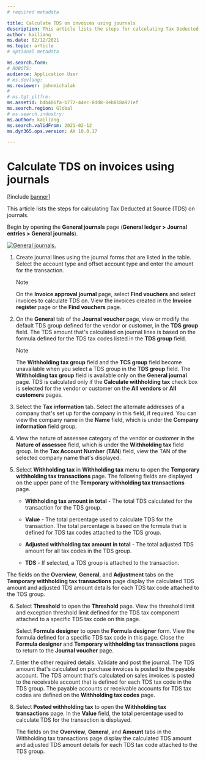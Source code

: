 ```yaml
---
# required metadata

title: Calculate TDS on invoices using journals
description: This article lists the steps for calculating Tax Deducted at Source (TDS) on journals.
author: kailiang
ms.date: 02/12/2021
ms.topic: article
# optional metadata

ms.search.form: 
# ROBOTS: 
audience: Application User
# ms.devlang: 
ms.reviewer: johnmichalak
# 
# ms.tgt_pltfrm: 
ms.assetid: b4b406fa-b772-44ec-8dd8-8eb818a921ef
ms.search.region: Global
# ms.search.industry: 
ms.author: kailiang
ms.search.validFrom: 2021-02-12
ms.dyn365.ops.version: AX 10.0.17

---
```


# Calculate TDS on invoices using journals

[!include [banner](../../includes/banner.md)]

This article lists the steps for calculating Tax Deducted at Source (TDS) on journals.

Begin by opening the **General journals** page (**General ledger > Journal entries > General journals**).

[![General journals.](../media/apac-ind-TDS-57.png)](/media/apac-ind-TDS-57.png)

1. Create journal lines using the journal forms that are listed in the table. Select the account type and offset account type and enter the amount for the transaction. 

   > [!NOTE]
   > On the **Invoice approval journal** page, select **Find vouchers** and select invoices to calculate TDS on. View the invoices created in the **Invoice register** page or the **Find vouchers** page.  

2. On the **General** tab of the **Journal voucher** page, view or modify the default TDS group defined for the vendor or customer, in the **TDS group** field. The TDS amount that's calculated on journal lines is based on the formula defined for the TDS tax codes listed in the **TDS group** field. 

   > [!NOTE]
   > The **Withholding tax group**  field and the **TCS group** field become unavailable when you select a TDS group in the **TDS group** field. The **Withholding tax group** field is available only on the **General journal** page. TDS is calculated only if the **Calculate withholding tax** check box is selected for the vendor or customer on the **All vendors** or **All customers** pages.   

3. Select the **Tax information** tab. Select the alternate addresses of a company that's set up for the company in this field, if required. You can view the company name in the **Name** field, which is under the **Company information** field group. 

4. View the nature of assessee category of the vendor or customer in the **Nature of assessee** field, which is under the **Withholding tax** field group. In the **Tax Account Number** (**TAN**) field, view the TAN of the selected company name that's displayed.  

5. Select **Withholding tax** in **Withholding tax** menu to open the **Temporary withholding tax transactions** page. The following fields are displayed on the upper pane of the **Temporary withholding tax transactions** page.

   - **Withholding tax amount in total** - The total TDS calculated for the transaction for the TDS group.

   - **Value** - The total percentage used to calculate TDS for the transaction. The total percentage is based on the formula that is defined for TDS tax codes attached to the TDS group.

   - **Adjusted withholding tax amount in total** - The total adjusted TDS amount for all tax codes in the TDS group.

   - **TDS** - If selected, a TDS group is attached to the transaction.

  The fields on the **Overview**, **General**, and **Adjustment** tabs on the **Temporary withholding tax transactions** page display the calculated TDS amount and adjusted TDS amount details for each TDS tax code attached to the TDS group.

6. Select **Threshold** to open the **Threshold** page. View the threshold limit and exception threshold limit defined for the TDS tax component attached to a specific TDS tax code on this page.

   Select **Formula designer** to open the **Formula designer** form. View the formula defined for a specific TDS tax code in this page. Close the **Formula designer** and **Temporary withholding tax transactions** pages to return to the **Journal voucher** page.

8. Enter the other required details. Validate and post the journal. The TDS amount that's calculated on purchase invoices is posted to the payable account. The TDS amount that's calculated on sales invoices is posted to the receivable account that is defined for each TDS tax code in the TDS group. The payable accounts or receivable accounts for TDS tax codes are defined on the **Withholding tax codes** page.

9. Select **Posted withholding tax** to open the **Withholding tax transactions** page. In the **Value** field, the total percentage used to calculate TDS for the transaction is displayed.

   The fields on the **Overview**, **General**, and **Amount** tabs in the Withholding tax transactions page display the calculated TDS amount and adjusted TDS amount details for each TDS tax code attached to the TDS group.

